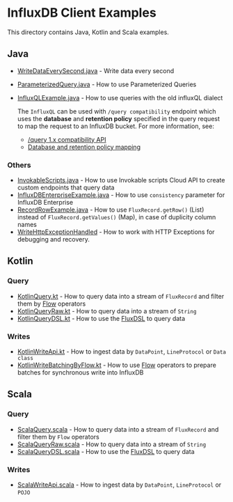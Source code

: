 # InfluxDB Client Examples

This directory contains Java, Kotlin and Scala examples.

## Java
- [WriteDataEverySecond.java](src/main/java/example/WriteDataEverySecond.java) - Write data every second 
- [ParameterizedQuery.java](src/main/java/example/ParameterizedQuery.java) - How to use Parameterized Queries
- [InfluxQLExample.java](src/main/java/example/InfluxQLExample.java) - How to use queries with the old influxQL dialect

    The `InfluxQL` can be used with `/query compatibility` endpoint which uses the **database** and **retention policy**
    specified in the query request to map the request to an InfluxDB bucket.
    For more information, see:
    - [/query 1.x compatibility API](https://docs.influxdata.com/influxdb/latest/reference/api/influxdb-1x/query/)
    - [Database and retention policy mapping](https://docs.influxdata.com/influxdb/latest/reference/api/influxdb-1x/dbrp/)

### Others
- [InvokableScripts.java](src/main/java/example/InvokableScripts.java) - How to use Invokable scripts Cloud API to create custom endpoints that query data
- [InfluxDBEnterpriseExample.java](src/main/java/example/InfluxDBEnterpriseExample.java) - How to use `consistency` parameter for InfluxDB Enterprise
- [RecordRowExample.java](src/main/java/example/RecordRowExample.java) - How to use `FluxRecord.getRow()` (List) instead of `FluxRecord.getValues()` (Map),
  in case of duplicity column names
- [WriteHttpExceptionHandled](src/main/java/example/WriteHttpExceptionHandled.java) - How to work with HTTP Exceptions for debugging and recovery.

## Kotlin

### Query
- [KotlinQuery.kt](src/main/java/example/KotlinQuery.kt) - How to query data into a stream of `FluxRecord` and filter them by [Flow](https://kotlinlang.org/docs/flow.html) operators
- [KotlinQueryRaw.kt](src/main/java/example/KotlinQueryRaw.kt) - How to query data into a stream of `String`
- [KotlinQueryDSL.kt](src/main/java/example/KotlinQueryDSL.kt) - How to use the [FluxDSL](../flux-dsl) to query data

### Writes
- [KotlinWriteApi.kt](src/main/java/example/KotlinWriteApi.kt) - How to ingest data by `DataPoint`, `LineProtocol` or `Data class`
- [KotlinWriteBatchingByFlow.kt](src/main/java/example/KotlinWriteBatchingByFlow.kt) - How to use [Flow](https://kotlinlang.org/docs/flow.html) operators to prepare batches for synchronous write into InfluxDB

## Scala

### Query
- [ScalaQuery.scala](src/main/java/example/ScalaQuery.scala) - How to query data into a stream of `FluxRecord` and filter them by `Flow` operators
- [ScalaQueryRaw.scala](src/main/java/example/ScalaQueryRaw.scala) - How to query data into a stream of `String`
- [ScalaQueryDSL.scala](src/main/java/example/ScalaQueryDSL.scala) - How to use the [FluxDSL](../flux-dsl) to query data

### Writes
- [ScalaWriteApi.scala](src/main/java/example/ScalaWriteApi.scala) - How to ingest data by `DataPoint`, `LineProtocol` or `POJO`
